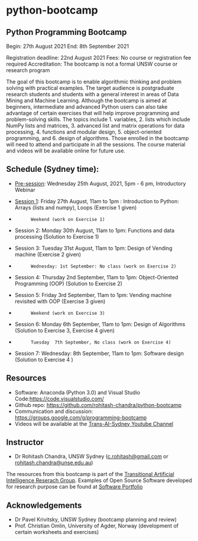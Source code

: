 # python-bootcamp
## Python Programming Bootcamp


Begin: 27th August 2021
End: 8th September 2021

Registration deadline: 22nd August 2021
Fees: No course or registration fee required
Accreditation: The bootcamp is not a formal UNSW course or research program 


The goal of this bootcamp is to enable algorithmic thinking and problem solving with practical examples.  The target audience is postgraduate research students and students with a general interest in areas of Data Mining and Machine Learning. Although the bootcamp is aimed at beginners, intermediate and advanced Python users can also take advantage of certain exercises that will help improve programming and problem-solving skills. The topics include 1. variables, 2.  lists which include NumPy lists and matrices, 3. advanced list and matrix operations for data processing, 4. functions and modular design, 5. object-oriented programming, and 6. design of algorithms. Those enrolled in the bootcamp will need to attend and participate in all the sessions. The course material and videos will be available online for future use.

## Schedule (Sydney time): 

* [Pre-session](pre-session): Wednesday 25th August, 2021,  5pm - 6 pm, Introductory Webinar

* [Session 1](session1): Friday 27th August, 11am to 1pm : Introduction to Python: Arrays (lists and numpy), Loops  (Exercise 1 given)
* 			Weekend (work on Exercise 1)
* Session 2:  Monday 30th August, 11am to 1pm: Functions and data processing (Solution to Exercise 1)
* Session 3:  Tuesday 31st August, 11am to 1pm:  Design of Vending machine   (Exercise 2 given)
* 			Wednesday: 1st September: No class (work on Exercise 2)
* Session 4: Thursday  2nd September, 11am to 1pm: Object-Oriented Programming (OOP)  (Solution to Exercise 2)
* Session 5:  Friday 3rd September, 11am to 1pm:   Vending machine revisited with OOP (Exercise 3 given)
* 			Weekend (work on Exercise 3)
* Session 6: Monday 6th September, 11am to 1pm:  Design of Algorithms (Solution to Exercise 3, Exercise 4 given)
* 			Tuesday  7th September, No class (work on Exercise 4)
* Session 7: Wednesday: 8th September, 11am to 1pm:   Software design (Solution to  Exercise 4 )

## Resources
* Software: Anaconda (Python 3.0) and Visual Studio Code:https://code.visualstudio.com/
* Github repo: https://github.com/rohitash-chandra/python-bootcamp
* Communication and discussion: https://groups.google.com/g/programming-bootcamp
* Videos will be available at the [Trans-AI-Sydney Youtube Channel](https://www.youtube.com/channel/UCE2LfEGUhHdZIM1gfQqXthw)

## Instructor
* Dr Rohitash Chandra, UNSW Sydney (c.rohitash@gmail.com or rohitash.chandra@unse.edu.au)

The resources from this bootcamp is part of  the [Transitional Artificial Intelligence Reserach Group](https://trans-ai.github.io/). Examples of Open Source Software developed for research purpose can be found at [Software Portfolio](https://rohitash-chandra.github.io/portfolio/)

## Acknowledgements

* Dr Pavel Krivitsky, UNSW Sydney (bootcamp planning and review)
* Prof. Christian Omlin, University of Agder, Norway (development of certain worksheets and exercises)
